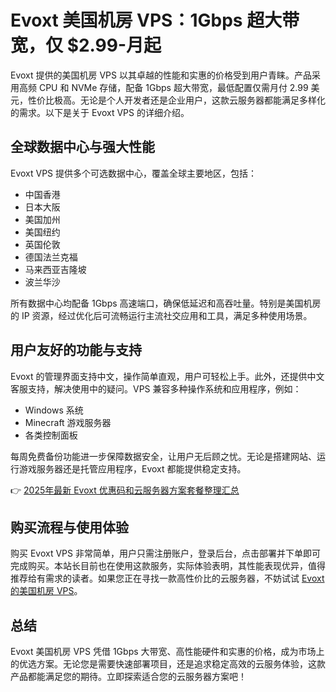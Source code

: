 # Evoxt 美国机房 VPS：1Gbps 超大带宽，仅 $2.99-月起

Evoxt 提供的美国机房 VPS 以其卓越的性能和实惠的价格受到用户青睐。产品采用高频 CPU 和 NVMe 存储，配备 1Gbps 超大带宽，最低配置仅需月付 2.99 美元，性价比极高。无论是个人开发者还是企业用户，这款云服务器都能满足多样化的需求。以下是关于 Evoxt VPS 的详细介绍。

## 全球数据中心与强大性能

Evoxt VPS 提供多个可选数据中心，覆盖全球主要地区，包括：

- 中国香港  
- 日本大阪  
- 美国加州  
- 美国纽约  
- 英国伦敦  
- 德国法兰克福  
- 马来西亚吉隆坡  
- 波兰华沙  

所有数据中心均配备 1Gbps 高速端口，确保低延迟和高吞吐量。特别是美国机房的 IP 资源，经过优化后可流畅运行主流社交应用和工具，满足多种使用场景。

## 用户友好的功能与支持

Evoxt 的管理界面支持中文，操作简单直观，用户可轻松上手。此外，还提供中文客服支持，解决使用中的疑问。VPS 兼容多种操作系统和应用程序，例如：

- Windows 系统  
- Minecraft 游戏服务器  
- 各类控制面板  

每周免费备份功能进一步保障数据安全，让用户无后顾之忧。无论是搭建网站、运行游戏服务器还是托管应用程序，Evoxt 都能提供稳定支持。

👉 [2025年最新 Evoxt 优惠码和云服务器方案套餐整理汇总](https://bit.ly/evoxt)

## 购买流程与使用体验

购买 Evoxt VPS 非常简单，用户只需注册账户，登录后台，点击部署并下单即可完成购买。本站长目前也在使用这款服务，实际体验表明，其性能表现优异，值得推荐给有需求的读者。如果您正在寻找一款高性价比的云服务器，不妨试试 [Evoxt 的美国机房 VPS](https://bit.ly/evoxt)。

## 总结

Evoxt 美国机房 VPS 凭借 1Gbps 大带宽、高性能硬件和实惠的价格，成为市场上的优选方案。无论您是需要快速部署项目，还是追求稳定高效的云服务体验，这款产品都能满足您的期待。立即探索适合您的云服务器方案吧！